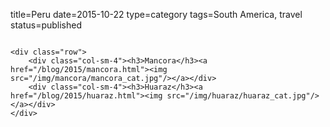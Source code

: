 title=Peru
date=2015-10-22
type=category
tags=South America, travel
status=published
~~~~~~

<div class="row">
	<div class="col-sm-4"><h3>Mancora</h3><a href="/blog/2015/mancora.html"><img src="/img/mancora/mancora_cat.jpg"/></a></div>
	<div class="col-sm-4"><h3>Huaraz</h3><a href="/blog/2015/huaraz.html"><img src="/img/huaraz/huaraz_cat.jpg"/></a></div>
</div>